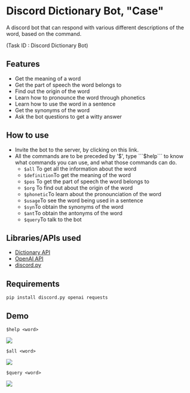 # Discord Dictionary Bot, "Case" 
A discord bot that can respond with various different descriptions of the word, based on the command.

(Task ID : Discord Dictionary Bot)

## Features
* Get the meaning of a word
* Get the part of speech the word belongs to
* Find out the origin of the word
* Learn how to pronounce the word through phonetics
* Learn how to use the word in a sentence
* Get the synonyms of the word
* Ask the bot questions to get a witty answer

## How to use
* Invite the bot to the server, by clicking on this link.
* All the commands are to be preceded by '$', type ```$help``` to know what commands you can use, and what those commands can do.
  * ```$all``` To get all the information about the word 
  * ```$definition```To get the meaning of the word
  * ```$pos``` To get the part of speech the word belongs to
  * ```$org``` To find out about the origin of the word
  * ```$phonetic```To learn about the pronounciation of the word
  * ```$usage```To see the word being used in a sentence
  * ```$syn```To obtain the synonyms of the word
  * ```$ant```To obtain the antonyms of the word
  * ```$query```To talk to the bot
 
 ## Libraries/APIs used
 * [Dictionary API](https://dictionaryapi.dev/)
 * [OpenAI API](https://beta.openai.com/playground)
 * [discord.py](https://discordpy.readthedocs.io/en/stable/)
 
 ## Requirements
 ```
 pip install discord.py openai requests
 ```
 
 ## Demo
```
$help <word>
```
<img src="https://github.com/ChinmayaSharma-hue/Discord_Dictionary_Bot/blob/main/images/Screenshot%202021-11-29%20010922.jpg">


```
$all <word>
```
<img src="https://github.com/ChinmayaSharma-hue/Discord_Dictionary_Bot/blob/main/images/Screenshot%202021-11-29%20011753.jpg">


```
$query <word>
```
<img src="https://github.com/ChinmayaSharma-hue/Discord_Dictionary_Bot/blob/main/images/Screenshot%202021-11-29%20011907.jpg">
 
